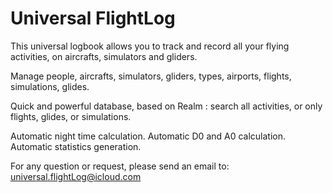 # Universal FlightLog


This universal logbook allows you to track and record all your flying activities, on aircrafts, simulators and gliders.


Manage people, aircrafts, simulators, gliders, types, airports, flights, simulations, glides.

Quick and powerful database, based on Realm : search all activities, or only flights, glides, or simulations.

Automatic night time calculation.
Automatic D0 and A0 calculation.
Automatic statistics generation.


For any question or request, please send an email to: universal.flightLog@icloud.com
